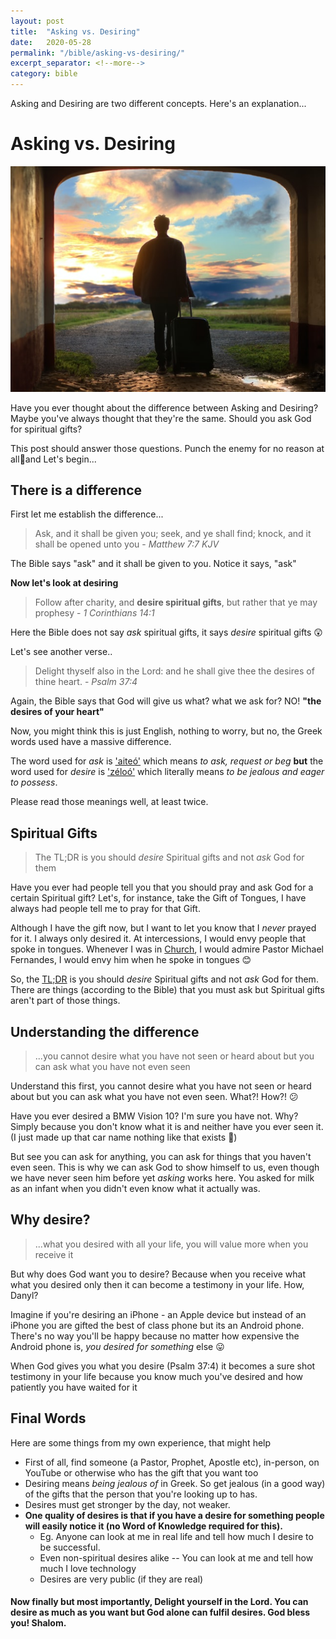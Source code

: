 ```yaml
---
layout: post
title:  "Asking vs. Desiring"
date:   2020-05-28
permalink: "/bible/asking-vs-desiring/"
excerpt_separator: <!--more-->
category: bible
---
```


Asking and Desiring are two different concepts. Here's an explanation...
<!--more-->

# Asking vs. Desiring 
<p>
  <img src="/assets/posts/asking-vs-desiring/asking-vs-desiring.jpg"/>
</p>
Have you ever thought about the difference between Asking and Desiring?
Maybe you've always thought that they're the same. Should you ask God for spiritual gifts?

This post should answer those questions. Punch the enemy for no reason at all:boxing_glove:and Let's begin...

## There is a difference

First let me establish the difference...

> Ask, and it shall be given you; seek, and ye shall find; knock, and it shall be opened unto you - *Matthew 7:7 KJV*

The Bible says "ask" and it shall be given to you. Notice it says, "ask"


**Now let's look at desiring**

> Follow after charity, and **desire spiritual gifts**, but rather that ye may prophesy - *1 Corinthians 14:1*

Here the Bible does not say *ask* spiritual gifts, it says *desire* spiritual gifts :astonished:

Let's see another verse..

> Delight thyself also in the Lord: and he shall give thee the desires of thine heart. - *Psalm 37:4*

Again, the Bible says that God will give us what? what we ask for? NO! **"the desires of your heart"**

Now, you might think this is just English, nothing to worry, but no, the Greek words used have a massive difference. 

The word used for *ask* is ['aiteó'](https://biblehub.com/greek/154.htm) which means *to ask, request or beg* **but** the word used for *desire* is ['zéloó'](https://biblehub.com/greek/2206.htm) which literally means *to be jealous and eager to possess*. 

Please read those meanings well, at least twice.

## Spiritual Gifts

> The TL;DR is you should *desire* Spiritual gifts and not *ask* God for them

Have you ever had people tell you that you should pray and ask God for a certain Spiritual gift? Let's, for instance, take the Gift of Tongues, I have always had people tell me to pray for that Gift. 

Although I have the gift now, but I want to let you know that I *never* prayed for it. I always only desired it. At intercessions, I would envy people that spoke in tongues. Whenever I was in [Church](https://karunasadan.com/en), I would admire Pastor Michael Fernandes, I would envy him when he spoke in tongues :blush:

So, the [TL;DR](https://www.google.com/search?client=firefox-b-d&q=tldr+meaning) is you should *desire* Spiritual gifts and not *ask* God for them. There are things  (according to the Bible) that you must ask but Spiritual gifts aren't part of those things. 

## Understanding the difference

> ...you cannot desire what you have not seen or heard about but you can ask what you have not even seen

Understand this first, you cannot desire what you have not seen or heard about but you can ask what you have not even seen. What?! How?! :confused:

Have you ever desired a BMW Vision 10? I'm sure you have not. Why? Simply because you don't know what it is and neither have you ever seen it. (I just made up that car name nothing like that exists :rofl:)

But see you can ask for anything, you can ask for things that you haven't even seen. This is why we can ask God to show himself to us, even though we have never seen him before yet *asking* works here. You asked for milk as an infant when you didn't even know what it actually was.

## Why desire?

> ...what you desired with all your life, you will value more when you receive it

But why does God want you to desire? Because when you receive what what you desired only then it can become a testimony in your life. How, Danyl?

Imagine if you're desiring an iPhone - an Apple device but instead of an iPhone you are gifted the best of class phone but its an Android phone. There's no way you'll be happy because no matter how expensive the Android phone is, *you desired for something* else :stuck_out_tongue:

When God gives you what you desire (Psalm 37:4) it becomes a sure shot testimony in your life because you know much you've desired and how patiently you have waited for it

## Final Words

Here are some things from my own experience, that might help

* First of all, find someone (a Pastor, Prophet, Apostle etc), in-person, on YouTube or otherwise who has the gift that you want too
* Desiring means *being jealous of* in Greek. So get jealous (in a good way) of the gifts that the person that you're looking up to has.
* Desires must get stronger by the day, not weaker.
* **One quality of desires is that if you have a desire for something people will easily notice it (no Word of Knowledge required for this).** 
  * Eg. Anyone can look at me in real life and tell how much I desire to be successful.  
  * Even non-spiritual desires alike -- You can look at me and tell how much I love technology
  * Desires are very public (if they are real)

#### Now finally but most importantly, Delight yourself in the Lord. You can desire as much as you want but God alone can fulfil desires. God bless you! Shalom.




